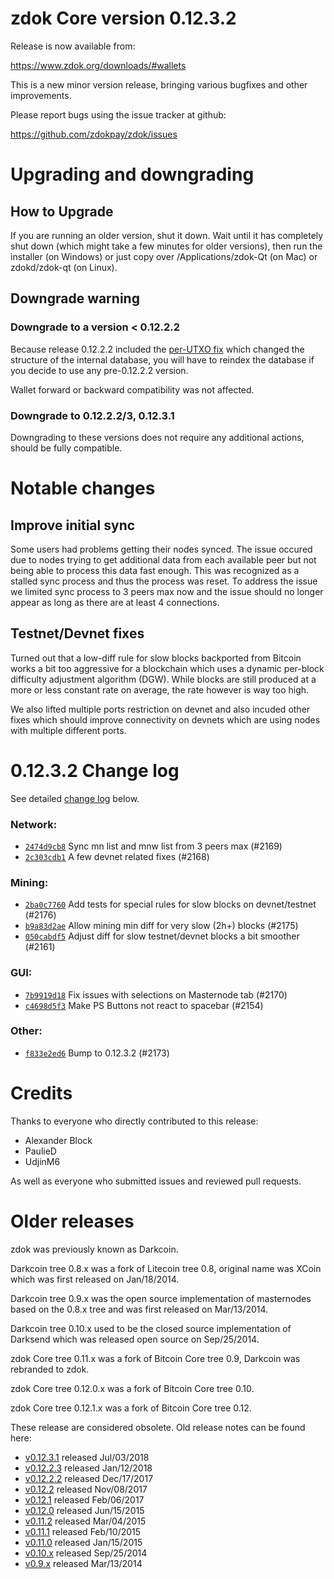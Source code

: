zdok Core version 0.12.3.2
==========================

Release is now available from:

  <https://www.zdok.org/downloads/#wallets>

This is a new minor version release, bringing various bugfixes and other
improvements.

Please report bugs using the issue tracker at github:

  <https://github.com/zdokpay/zdok/issues>


Upgrading and downgrading
=========================

How to Upgrade
--------------

If you are running an older version, shut it down. Wait until it has completely
shut down (which might take a few minutes for older versions), then run the
installer (on Windows) or just copy over /Applications/zdok-Qt (on Mac) or
zdokd/zdok-qt (on Linux).

Downgrade warning
-----------------

### Downgrade to a version < 0.12.2.2

Because release 0.12.2.2 included the [per-UTXO fix](release-notes/zdok/release-notes-0.12.2.2.md#per-utxo-fix)
which changed the structure of the internal database, you will have to reindex
the database if you decide to use any pre-0.12.2.2 version.

Wallet forward or backward compatibility was not affected.

### Downgrade to 0.12.2.2/3, 0.12.3.1

Downgrading to these versions does not require any additional actions, should be
fully compatible.


Notable changes
===============

Improve initial sync
--------------------

Some users had problems getting their nodes synced. The issue occured due to nodes trying to
get additional data from each available peer but not being able to process this data fast enough.
This was recognized as a stalled sync process and thus the process was reset. To address the issue
we limited sync process to 3 peers max now and the issue should no longer appear as long as there
are at least 4 connections.

Testnet/Devnet fixes
--------------------

Turned out that a low-diff rule for slow blocks backported from Bitcoin works a bit too aggressive for
a blockchain which uses a dynamic per-block difficulty adjustment algorithm (DGW). While blocks are still
produced at a more or less constant rate on average, the rate however is way too high.

We also lifted multiple ports restriction on devnet and also incuded other fixes which should improve
connectivity on devnets which are using nodes with multiple different ports.


0.12.3.2 Change log
===================

See detailed [change log](https://github.com/zdokpay/zdok/compare/v0.12.3.1...zdokpay:v0.12.3.2) below.

### Network:
- [`2474d9cb8`](https://github.com/zdokpay/zdok/commit/2474d9cb8) Sync mn list and mnw list from 3 peers max (#2169)
- [`2c303cdb1`](https://github.com/zdokpay/zdok/commit/2c303cdb1) A few devnet related fixes (#2168)

### Mining:
- [`2ba0c7760`](https://github.com/zdokpay/zdok/commit/2ba0c7760) Add tests for special rules for slow blocks on devnet/testnet (#2176)
- [`b9a83d2ae`](https://github.com/zdokpay/zdok/commit/b9a83d2ae) Allow mining min diff for very slow (2h+) blocks (#2175)
- [`050cabdf5`](https://github.com/zdokpay/zdok/commit/050cabdf5) Adjust diff for slow testnet/devnet blocks a bit smoother (#2161)

### GUI:
- [`7b9919d18`](https://github.com/zdokpay/zdok/commit/7b9919d18) Fix issues with selections on Masternode tab (#2170)
- [`c4698d5f3`](https://github.com/zdokpay/zdok/commit/c4698d5f3) Make PS Buttons not react to spacebar (#2154)

### Other:
- [`f833e2ed6`](https://github.com/zdokpay/zdok/commit/f833e2ed6) Bump to 0.12.3.2 (#2173)


Credits
=======

Thanks to everyone who directly contributed to this release:

- Alexander Block
- PaulieD
- UdjinM6

As well as everyone who submitted issues and reviewed pull requests.


Older releases
==============

zdok was previously known as Darkcoin.

Darkcoin tree 0.8.x was a fork of Litecoin tree 0.8, original name was XCoin
which was first released on Jan/18/2014.

Darkcoin tree 0.9.x was the open source implementation of masternodes based on
the 0.8.x tree and was first released on Mar/13/2014.

Darkcoin tree 0.10.x used to be the closed source implementation of Darksend
which was released open source on Sep/25/2014.

zdok Core tree 0.11.x was a fork of Bitcoin Core tree 0.9,
Darkcoin was rebranded to zdok.

zdok Core tree 0.12.0.x was a fork of Bitcoin Core tree 0.10.

zdok Core tree 0.12.1.x was a fork of Bitcoin Core tree 0.12.

These release are considered obsolete. Old release notes can be found here:

- [v0.12.3.1](https://github.com/zdokpay/zdok/blob/master/doc/release-notes/zdok/release-notes-0.12.3.1.md) released Jul/03/2018
- [v0.12.2.3](https://github.com/zdokpay/zdok/blob/master/doc/release-notes/zdok/release-notes-0.12.2.3.md) released Jan/12/2018
- [v0.12.2.2](https://github.com/zdokpay/zdok/blob/master/doc/release-notes/zdok/release-notes-0.12.2.2.md) released Dec/17/2017
- [v0.12.2](https://github.com/zdokpay/zdok/blob/master/doc/release-notes/zdok/release-notes-0.12.2.md) released Nov/08/2017
- [v0.12.1](https://github.com/zdokpay/zdok/blob/master/doc/release-notes/zdok/release-notes-0.12.1.md) released Feb/06/2017
- [v0.12.0](https://github.com/zdokpay/zdok/blob/master/doc/release-notes/zdok/release-notes-0.12.0.md) released Jun/15/2015
- [v0.11.2](https://github.com/zdokpay/zdok/blob/master/doc/release-notes/zdok/release-notes-0.11.2.md) released Mar/04/2015
- [v0.11.1](https://github.com/zdokpay/zdok/blob/master/doc/release-notes/zdok/release-notes-0.11.1.md) released Feb/10/2015
- [v0.11.0](https://github.com/zdokpay/zdok/blob/master/doc/release-notes/zdok/release-notes-0.11.0.md) released Jan/15/2015
- [v0.10.x](https://github.com/zdokpay/zdok/blob/master/doc/release-notes/zdok/release-notes-0.10.0.md) released Sep/25/2014
- [v0.9.x](https://github.com/zdokpay/zdok/blob/master/doc/release-notes/zdok/release-notes-0.9.0.md) released Mar/13/2014

